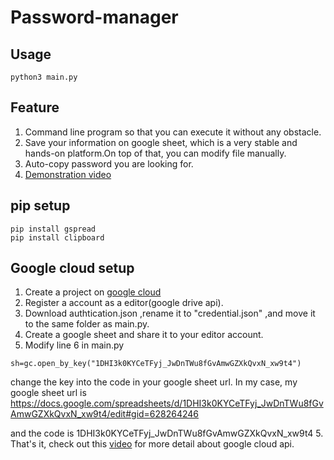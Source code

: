 # Password-manager
## Usage
```
python3 main.py
```
## Feature
1. Command line program so that you can execute it without any obstacle.
2. Save your information on google sheet, which is a very stable and hands-on platform.On top of that, you can modify file manually.
3. Auto-copy password you are looking for.
3. [Demonstration video](https://youtu.be/g_DK2DOiSII)

## pip setup
```
pip install gspread
pip install clipboard
```
## Google cloud setup
1. Create a project on [google cloud](https://cloud.google.com/)
2. Register a account as a editor(google drive api).
3. Download authtication.json ,rename it to "credential.json" ,and move it to the same folder as main.py.
4. Create a google sheet and share it to your editor account.
4. Modify line 6 in main.py
```
sh=gc.open_by_key("1DHI3k0KYCeTFyj_JwDnTWu8fGvAmwGZXkQvxN_xw9t4")
```
change the key into the code in your google sheet url.
In my case, my google sheet url is https://docs.google.com/spreadsheets/d/1DHI3k0KYCeTFyj_JwDnTWu8fGvAmwGZXkQvxN_xw9t4/edit#gid=628264246

and the code is 1DHI3k0KYCeTFyj_JwDnTWu8fGvAmwGZXkQvxN_xw9t4
5. That's it, check out this [video](https://www.youtube.com/watch?v=T1vqS1NL89E&t=307s) for more detail about google cloud api.
